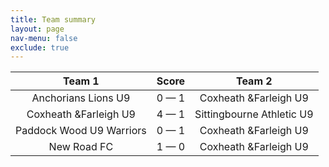 ```yaml
---
title: Team summary
layout: page
nav-menu: false
exclude: true
---
```




|          Team 1          |    Score    |          Team 2           |
|:------------------------:|:-----------:|:-------------------------:|
|   Anchorians Lions U9    | 0 &mdash; 1 |   Coxheath &Farleigh U9   |
|  Coxheath &Farleigh U9   | 4 &mdash; 1 | Sittingbourne Athletic U9 |
| Paddock Wood U9 Warriors | 0 &mdash; 1 |   Coxheath &Farleigh U9   |
|       New Road FC        | 1 &mdash; 0 |   Coxheath &Farleigh U9   |

 <br /><br /><br />